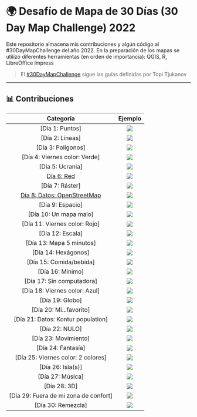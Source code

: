 # 🌍 Desafío de Mapa de 30 Días (30 Day Map Challenge) 2022

Este repositorio almacena mis contribuciones y algún código al #30DayMapChallenge del año 2022.
En la preparación de los mapas se utilizó diferentes herramientas (en orden de importancia): QGIS, R, LibreOffice Impress 

> El [#30DayMapChallenge](https://github.com/tjukanovt/30DayMapChallenge) sigue las guías definidas por Topi Tjukanov

---

## 📊 Contribuciones

| Categoría             |  Ejemplo |
:-------------------------:|:-------------------------:
[Día 1: Puntos]  |  ![](contribuciones/d01.png)
[Día 2: Líneas]  |  ![](contribuciones/d02.png)
[Día 3: Polígonos]  |  ![](contribuciones/d03.jpg)
[Día 4: Viernes color: Verde]  |  ![](contribuciones/d04.jpg)
[Día 5: Ucrania]  |  ![](contribuciones/d05.jpg)
[Día 6: Red](codigo/d06/bol_flight_connection_map_gral.R)  |  ![](contribuciones/d06.png)
[Día 7: Ráster]  |  ![](contribuciones/d07.png)
[Día 8: Datos: OpenStreetMap](codigo/d08/scz_mapping_walking_time.R)  |  ![](contribuciones/d08.jpg)
[Día 9: Espacio]  |  ![](contribuciones/d09.jpg)
[Día 10: Un mapa malo]  |  ![](contribuciones/d10.png)
[Día 11: Viernes color: Rojo]  |  ![](contribuciones/d11.jpg)
[Día 12: Escala]  |  ![](contribuciones/d12.png)
[Día 13: Mapa 5 minutos]  |  ![](contribuciones/d13.jpeg)
[Día 14: Hexágonos]  |  ![](contribuciones/d14.png)
[Día 15: Comida/bebida]  |  ![](contribuciones/d15.jpeg)
[Día 16: Mínimo]  |  ![](contribuciones/d16.png)
[Día 17: Sin computadora]  |  ![](contribuciones/d17.png)
[Día 18: Viernes color: Azul]  |  ![](contribuciones/d18.png)
[Día 19: Globo]  |  ![](contribuciones/d19.png)
[Día 20: Mi...favorito]  |  ![](contribuciones/d20.png)
[Día 21: Datos: Kontur population]  |  ![](contribuciones/d21.png)
[Día 22: NULO]  |  ![](contribuciones/d22.png)
[Día 23: Movimiento]  |  ![](contribuciones/d23.png)
[Día 24: Fantasía]  |  ![](contribuciones/d24.jpeg)
[Día 25: Viernes color: 2 colores]  |  ![](contribuciones/d25.jpeg)
[Día 26: Isla(s)]  |  ![](contribuciones/d26.png)
[Día 27: Música]  |  ![](contribuciones/d27.png)
[Día 28: 3D]  |  ![](contribuciones/d28.jpeg)
[Día 29: Fuera de mi zona de confort]  |  ![](contribuciones/d29.png)
[Día 30: Remezcla]  |  ![](contribuciones/d30.png)
